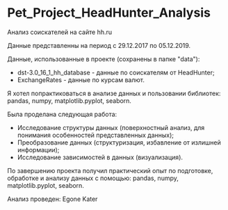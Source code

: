 # Pet_Project_HeadHunter_Analysis
Анализ соискателей на сайте hh.ru

Данные представленны на период с 29.12.2017 по 05.12.2019.

Данные, использованные в проекте (сохранены в папке "data"):
* dst-3.0_16_1_hh_database - данные по соискателям от HeadHunter;
* ExchangeRates            - данные по курсам валют.

Я хотел попрактиковаться в анализе данных и пользовании библиотек: pandas, numpy, matplotlib.pyplot, seaborn.

Была проделана следующая работа:
* Исследование структуры данных (поверхностный анализ, для понимания особенностей представленных данных);
* Преобразование данных (структуризация, избавление от излишней информации);
* Исследование зависимостей в данных (визуализация).

По завершению проекта получил практический опыт по подготовке, обработке и анализу данных с помощью: pandas, numpy, matplotlib.pyplot, seaborn.


Анализ проведен:
 Egone Kater
